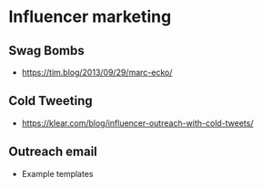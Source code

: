 ﻿# Influencer marketing



## Swag Bombs

* <https://tim.blog/2013/09/29/marc-ecko/>

## Cold Tweeting

* <https://klear.com/blog/influencer-outreach-with-cold-tweets/>

## Outreach email

* Example templates